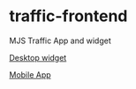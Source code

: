 # traffic-frontend
MJS Traffic App and widget

[Desktop widget](http://www.jsonline.com/news/traffic)

[Mobile App](http://m.jsonline.com/traffic)
